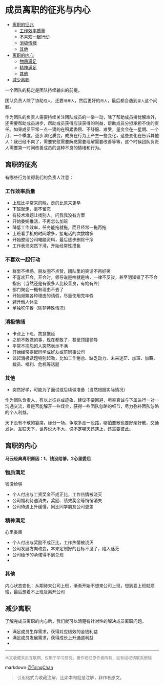 成员离职的征兆与内心
=============
<!-- TOC -->

- [离职的征兆](#离职的征兆)
    - [工作效率质量](#工作效率质量)
    - [不喜欢一起行动](#不喜欢一起行动)
    - [消极情绪](#消极情绪)
    - [其他](#其他)
- [离职的内心](#离职的内心)
    - [物质满足](#物质满足)
    - [精神满足](#精神满足)
    - [其他](#其他-1)
- [减少离职](#减少离职)

<!-- /TOC -->
一个团队的稳定是团队持续输出的前提。

团队负责人除了协助`招人`，还要`培养人`，然后更好的`用人`，最后都会遇到`留人`这个问题。

作为团队的负责人需要持续关注团队成员的一举一动，除了帮助成员排忧解难外，还需要帮助成员进步，帮助成员获得应该获得的利益，帮助成员分担承担不住的责任。如果成员平常一点一滴的在积累委屈、不舒服、难受，量变会在一星期、一个月、一个季度，逐步演化质变，成员在行为上产生一些变化，这些变化在告诉其他人：我已经不爽了，需要安慰需要解惑需要理解需要改善等等，这个时候团队负责人需要第一时间改善成员的这种不良的情绪和行为。



## 离职的征兆

有哪些行为值得我们的负责人注意：

### 工作效率质量
- 上班比平常来的晚，走的比原来更早
- 下班就走，毫不留恋
- 有技术难题让找别人，问我我没有方案
- 开始委婉推活，不再怎么加班
- 降低工作效率，任务能拖就拖，而且经常一拖再拖
- 上班看手机的时间增多，接电话的次数增多
- 开始整理公司电脑资料，最后逐步删除干净
- 工作表现突然下滑，开始经常性摸鱼

### 不喜欢一起行动
- 群里不捧场，朋友圈不点赞，团队里的笑话不再好笑
- 不喜欢开会，开会时，领导说是啥就是啥，一律不反驳，甚至明知错了不不会指出（当然还是有很多人比较善良，有始有终）
- 部门聚会一概有理由不去了
- 开始频繁各种理由的请假，尽量使用完年假
- 避开他人休息
- 单独吃午餐（除非特殊情况）

### 消极情绪
- 卡点上下班，故意拖延
- 之前不敢做的事，现在都敢了，甚至顶撞领导
- 平常不抱怨的人突然表示不满
- 开始经常提起同学或好友或前同事公司
- 谈起消极话题特别起劲，比如工作倦怠、缺乏动力、未来迷茫、加班、加薪、裁员、福利、危机等话题

### 其他
- 突然好学，可能为了面试或后续做准备（当然根据实际情况）


作为团队负责人，有以上征兆或迹象，建议不要回避，坦率真诚与下属进行一对一沟通交流，看是否能解开一些误会，获得一些团队忽略的细节，尽力弥补团队忽略的个人利益。

天下没有不散的宴席，缘分一场，争取多走一段路，哪怕要散也要好聚好散，交通发达，互联天下，世界说大不大，说不定哪天还遇上，还需要彼此。


## 离职的内心

**马云经典离职原因：1、钱没给够，2心里委屈**

### 物质满足

钱没给够

- 个人付出与工资奖金不成正比，工作热情被浇灭
- 公司福利待遇消失，奖励、绩效奖金等悄悄消失
- 公司待遇上升缓慢，同比同学朋友公司更差

### 精神满足

心里委屈

- 个人付出与奖励不成正比，工作热情被浇灭
- 公司发展方向改变，本来定制好的目标不见了，陷入迷茫
- 公司给予的承诺得不到兑现
- 

### 其他

内心状态变化：从期待来公司上班，渐渐开始不想来公司上班，想到要上班就烦恼，最后想着不上班及离开公司

## 减少离职

了解完成员离职的内心后，我们就可以清楚有针对性的解决成员离职问题。

- 满足成员生存需求，获得对应绩效的金钱利益
- 满足成员发展需求，获得成长上升通道利益
- 

----
<font size=2 color='grey'>本文收藏来自互联网，仅用于学习研究，著作权归原作者所有，如有侵权请联系删除</font>

markdown [@TsingChan](http://www.9ong.com/) 

> 引用格式为收藏注解，比如本句就是注解，非作者原文。
